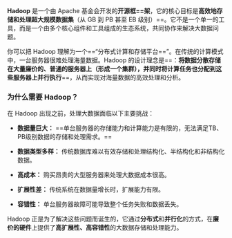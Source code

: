 **Hadoop** 是一个由 Apache 基金会开发的**开源框==架**，它的核心目标是**高效地存储和处理超大规模数据集**（从 GB 到 PB 甚至 EB 级别）==。它不是一个单一的工具，而是一个由多个核心组件和工具组成的生态系统，共同协作来解决大数据问题。

你可以把 Hadoop 理解为一个==“分布式计算和存储平台==”。在传统的计算模式中，一台服务器很难处理海量数据。Hadoop 的设计理念是==：**将数据分散存储在大量廉价的、普通的服务器上（形成一个集群），并同时将计算任务也分配到这些服务器上并行执行**==，从而实现对海量数据的高效处理和分析。

### 为什么需要 Hadoop？

在 Hadoop 出现之前，处理大数据面临以下主要挑战：

- **数据量巨大：** ==单台服务器的存储能力和计算能力是有限的，无法满足TB、PB级别数据的存储和处理需求。==

- **数据类型多样：** 传统数据库难以有效存储和处理结构化、半结构化和非结构化数据。

- **高成本：** 购买昂贵的大型服务器来处理大数据成本很高。

- **扩展性差：** 传统系统在数据量增长时，扩展能力有限。

- **容错性：** 单台服务器故障可能导致整个任务失败和数据丢失。

Hadoop 正是为了解决这些问题而诞生的，它通过**分布式**和**并行化**的方式，在**廉价的硬件**上提供了**高扩展性、高容错性**的大数据存储和处理能力。